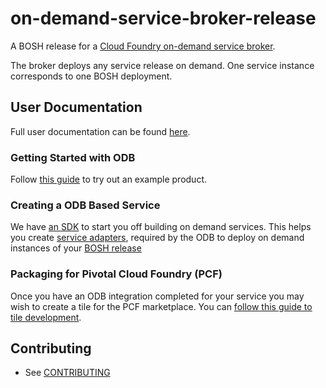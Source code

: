 # on-demand-service-broker-release
A BOSH release for a [Cloud Foundry on-demand service broker](https://github.com/pivotal-cf/on-demand-service-broker).

The broker deploys any service release on demand. One service instance corresponds to one BOSH deployment.

## User Documentation

Full user documentation can be found [here](https://docs.pivotal.io/svc-sdk/odb).

### Getting Started with ODB

Follow [this guide](https://docs.pivotal.io/svc-sdk/odb/getting-started.html) to try out an example product.

### Creating a ODB Based Service 

We have [an SDK](https://github.com/pivotal-cf/on-demand-services-sdk) to start you off building on demand services. This helps you create [service adapters](https://docs.pivotal.io/svc-sdk/odb/creating.html), required by the ODB to deploy on demand instances of your [BOSH release](https://bosh.io/docs)

### Packaging for Pivotal Cloud Foundry (PCF)

Once you have an ODB integration completed for your service you may wish to create a tile for the PCF marketplace. You can [follow this guide to tile development](https://docs.pivotal.io/svc-sdk/odb/0-15/tile.html).

## Contributing

- See [CONTRIBUTING](CONTRIBUTING.md)
